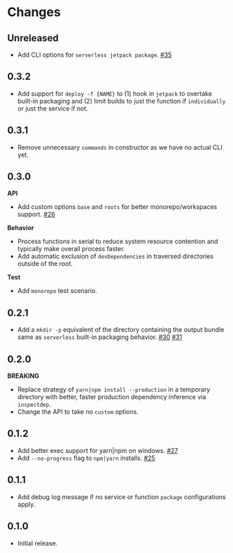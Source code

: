 Changes
=======

## Unreleased

* Add CLI options for `serverless jetpack package`.
  [#35](https://github.com/FormidableLabs/serverless-jetpack/pull/35)

## 0.3.2

* Add support for `deploy -f {NAME}` to (1) hook in `jetpack` to overtake built-in packaging and (2) limit builds to just the function if `individually` or just the service if not.

## 0.3.1

* Remove unnecessary `commands` in constructor as we have no actual CLI yet.

## 0.3.0

**API**

* Add custom options `base` and `roots` for better monorepo/workspaces support.
  [#26](https://github.com/FormidableLabs/serverless-jetpack/pull/26)

**Behavior**

* Process functions in serial to reduce system resource contention and typically make overall process faster.
* Add automatic exclusion of `devDependencies` in traversed directories outside of the root.

**Test**

* Add `monorepo` test scenario.

## 0.2.1

* Add a `mkdir -p` equivalent of the directory containing the output bundle same as `serverless` built-in packaging behavior.
  [#30](https://github.com/FormidableLabs/serverless-jetpack/pull/30)
  [#31](https://github.com/FormidableLabs/serverless-jetpack/pull/31)

## 0.2.0

**BREAKING**

* Replace strategy of `yarn|npm install --production` in a temporary directory with better, faster production dependency inference via `inspectdep`.
* Change the API to take no `custom` options.

## 0.1.2

* Add better exec support for yarn|npm on windows.
  [#27](https://github.com/FormidableLabs/serverless-jetpack/pull/27)
* Add `--no-progress` flag to `npm|yarn` installs.
  [#25](https://github.com/FormidableLabs/serverless-jetpack/issues/25)

## 0.1.1

* Add debug log message if no service or function `package` configurations apply.

## 0.1.0

* Initial release.
